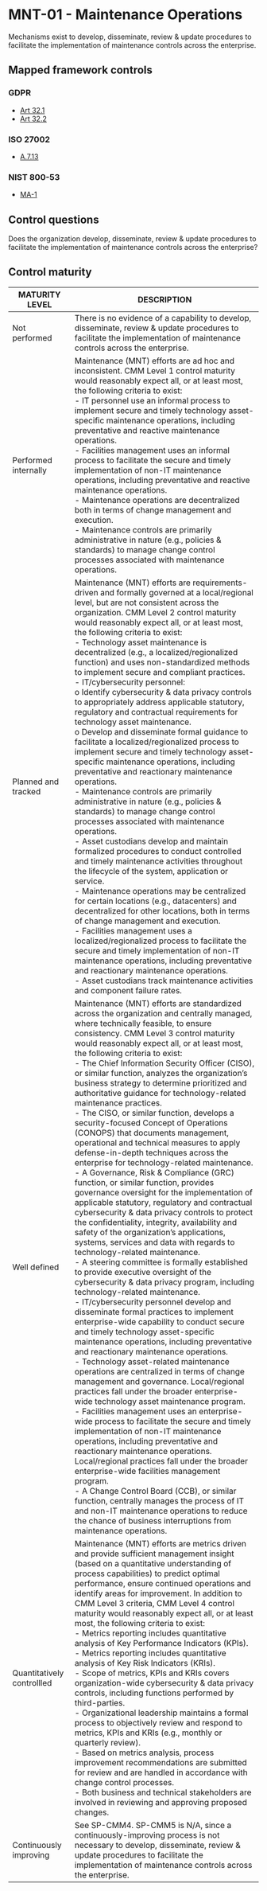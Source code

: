 # MNT-01 - Maintenance Operations
Mechanisms exist to develop, disseminate, review & update procedures to facilitate the implementation of maintenance controls across the enterprise.
## Mapped framework controls
### GDPR
- [Art 32.1](../gdpr/art32.md#Article-321)
- [Art 32.2](../gdpr/art32.md#Article-322)
### ISO 27002
- [A.7.13](../iso27002/a-7.md#a713)
### NIST 800-53
- [MA-1](../nist80053/ma-1.md)
## Control questions
Does the organization develop, disseminate, review & update procedures to facilitate the implementation of maintenance controls across the enterprise?
## Control maturity
|       MATURITY LEVEL       |                                                                                                                                                                                                                                                                                                                                                                                                                                                                                                                                                                                                                                                                                                                                                                                                                                                                                                                                                                                                                                                                                                                                                                    DESCRIPTION                                                                                                                                                                                                                                                                                                                                                                                                                                                                                                                                                                                                                                                                                                                                                                                                                                                                                                                                                                                                                                                                                                                                                                     |
|----------------------------|----------------------------------------------------------------------------------------------------------------------------------------------------------------------------------------------------------------------------------------------------------------------------------------------------------------------------------------------------------------------------------------------------------------------------------------------------------------------------------------------------------------------------------------------------------------------------------------------------------------------------------------------------------------------------------------------------------------------------------------------------------------------------------------------------------------------------------------------------------------------------------------------------------------------------------------------------------------------------------------------------------------------------------------------------------------------------------------------------------------------------------------------------------------------------------------------------------------------------------------------------------------------------------------------------------------------------------------------------------------------------------------------------------------------------------------------------------------------------------------------------------------------------------------------------------------------------------------------------------------------------------------------------------------------------------------------------------------------------------------------------------------------------------------------------------------------------------------------------------------------------------------------------------------------------------------------------------------------------------------------------------------------------------------------------------------------------------------------------------------------------------------------------------------------------------------------------------------------------------------------------------------------------------------------------------------------------------------------------|
| Not performed              | There is no evidence of a capability to develop, disseminate, review & update procedures to facilitate the implementation of maintenance controls across the enterprise.                                                                                                                                                                                                                                                                                                                                                                                                                                                                                                                                                                                                                                                                                                                                                                                                                                                                                                                                                                                                                                                                                                                                                                                                                                                                                                                                                                                                                                                                                                                                                                                                                                                                                                                                                                                                                                                                                                                                                                                                                                                                                                                                                                           |
| Performed internally       | Maintenance (MNT) efforts are ad hoc and inconsistent. CMM Level 1 control maturity would reasonably expect all, or at least most, the following criteria to exist:<br>- IT personnel use an informal process to implement secure and timely technology asset-specific maintenance operations, including preventative and reactive maintenance operations.<br>- Facilities management uses an informal process to facilitate the secure and timely implementation of non-IT maintenance operations, including preventative and reactive maintenance operations.<br>- Maintenance operations are decentralized both in terms of change management and execution.<br>- Maintenance controls are primarily administrative in nature (e.g., policies & standards) to manage change control processes associated with maintenance operations.                                                                                                                                                                                                                                                                                                                                                                                                                                                                                                                                                                                                                                                                                                                                                                                                                                                                                                                                                                                                                                                                                                                                                                                                                                                                                                                                                                                                                                                                                                           |
| Planned and tracked        | Maintenance (MNT) efforts are requirements-driven and formally governed at a local/regional level, but are not consistent across the organization. CMM Level 2 control maturity would reasonably expect all, or at least most, the following criteria to exist:<br>- Technology asset maintenance is decentralized (e.g., a localized/regionalized function) and uses non-standardized methods to implement secure and compliant practices.<br>- IT/cybersecurity personnel:<br>o	Identify cybersecurity & data privacy controls to appropriately address applicable statutory, regulatory and contractual requirements for technology asset maintenance.<br>o	Develop and disseminate formal guidance to facilitate a localized/regionalized process to implement secure and timely technology asset-specific maintenance operations, including preventative and reactionary maintenance operations.<br>- Maintenance controls are primarily administrative in nature (e.g., policies & standards) to manage change control processes associated with maintenance operations.<br>- Asset custodians develop and maintain formalized procedures to conduct controlled and timely maintenance activities throughout the lifecycle of the system, application or service. <br>- Maintenance operations may be centralized for certain locations (e.g., datacenters) and decentralized for other locations, both in terms of change management and execution.<br>- Facilities management uses a localized/regionalized process to facilitate the secure and timely implementation of non-IT maintenance operations, including preventative and reactionary maintenance operations.<br>- Asset custodians track maintenance activities and component failure rates.                                                                                                                                                                                                                                                                                                                                                                                                                                                                                                                                                                                      |
| Well defined               | Maintenance (MNT) efforts are standardized across the organization and centrally managed, where technically feasible, to ensure consistency. CMM Level 3 control maturity would reasonably expect all, or at least most, the following criteria to exist:<br>- The Chief Information Security Officer (CISO), or similar function, analyzes the organization’s business strategy to determine prioritized and authoritative guidance for technology-related maintenance practices.<br>- The CISO, or similar function, develops a security-focused Concept of Operations (CONOPS) that documents management, operational and technical measures to apply defense-in-depth techniques across the enterprise for technology-related maintenance.<br>- A Governance, Risk & Compliance (GRC) function, or similar function, provides governance oversight for the implementation of applicable statutory, regulatory and contractual cybersecurity & data privacy controls to protect the confidentiality, integrity, availability and safety of the organization’s applications, systems, services and data with regards to technology-related maintenance.<br>- A steering committee is formally established to provide executive oversight of the cybersecurity & data privacy program, including technology-related maintenance.<br>- IT/cybersecurity personnel develop and disseminate formal practices to implement enterprise-wide capability to conduct secure and timely technology asset-specific maintenance operations, including preventative and reactionary maintenance operations.<br>- Technology asset-related maintenance operations are centralized in terms of change management and governance. Local/regional practices fall under the broader enterprise-wide technology asset maintenance program.<br>- Facilities management uses an enterprise-wide process to facilitate the secure and timely implementation of non-IT maintenance operations, including preventative and reactionary maintenance operations. Local/regional practices fall under the broader enterprise-wide facilities management program.<br>- A Change Control Board (CCB), or similar function, centrally manages the process of IT and non-IT maintenance operations to reduce the chance of business interruptions from maintenance operations.  |
| Quantitatively controllled | Maintenance (MNT) efforts are metrics driven and provide sufficient management insight (based on a quantitative understanding of process capabilities) to predict optimal performance, ensure continued operations and identify areas for improvement. In addition to CMM Level 3 criteria, CMM Level 4 control maturity would reasonably expect all, or at least most, the following criteria to exist:<br>- 	Metrics reporting includes quantitative analysis of Key Performance Indicators (KPIs).<br>- 	Metrics reporting includes quantitative analysis of Key Risk Indicators (KRIs).<br>- 	Scope of metrics, KPIs and KRIs covers organization-wide cybersecurity & data privacy controls, including functions performed by third-parties.<br>- 	Organizational leadership maintains a formal process to objectively review and respond to metrics, KPIs and KRIs (e.g., monthly or quarterly review).<br>- 	Based on metrics analysis, process improvement recommendations are submitted for review and are handled in accordance with change control processes.<br>- 	Both business and technical stakeholders are involved in reviewing and approving proposed changes.                                                                                                                                                                                                                                                                                                                                                                                                                                                                                                                                                                                                                                                                                                                                                                                                                                                                                                                                                                                                                                                                                                                                                                        |
| Continuously improving     | See SP-CMM4. SP-CMM5 is N/A, since a continuously-improving process is not necessary to develop, disseminate, review & update procedures to facilitate the implementation of maintenance controls across the enterprise.                                                                                                                                                                                                                                                                                                                                                                                                                                                                                                                                                                                                                                                                                                                                                                                                                                                                                                                                                                                                                                                                                                                                                                                                                                                                                                                                                                                                                                                                                                                                                                                                                                                                                                                                                                                                                                                                                                                                                                                                                                                                                                                           |
